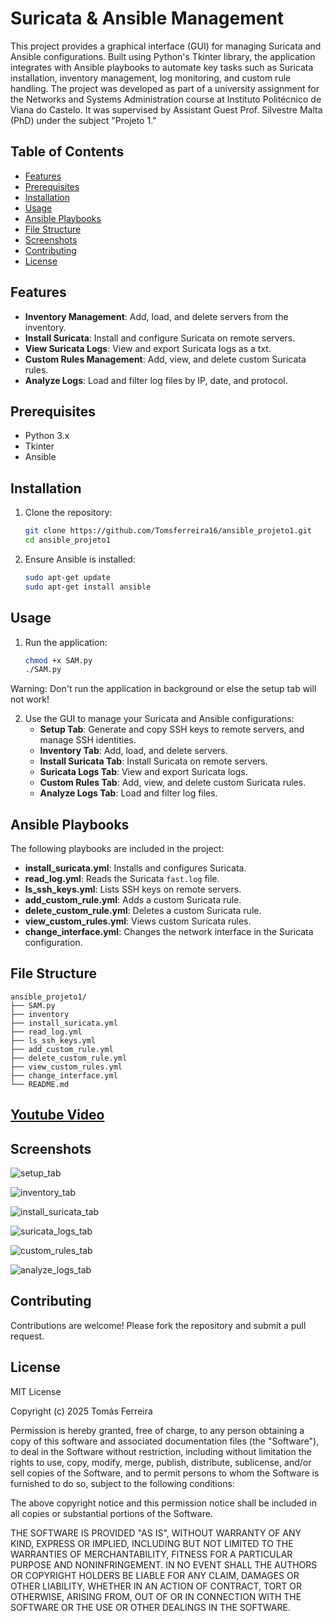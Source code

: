 # Suricata & Ansible Management

This project provides a graphical interface (GUI) for managing Suricata and Ansible configurations. Built using Python's Tkinter library, the application integrates with Ansible playbooks to automate key tasks such as Suricata installation, inventory management, log monitoring, and custom rule handling. The project was developed as part of a university assignment for the Networks and Systems Administration course at Instituto Politécnico de Viana do Castelo. It was supervised by Assistant Guest Prof. Silvestre Malta (PhD) under the subject "Projeto 1."

## Table of Contents

- [Features](#features)
- [Prerequisites](#prerequisites)
- [Installation](#installation)
- [Usage](#usage)
- [Ansible Playbooks](#ansible-playbooks)
- [File Structure](#file-structure)
- [Screenshots](#screenshots)
- [Contributing](#contributing)
- [License](#license)

## Features

- **Inventory Management**: Add, load, and delete servers from the inventory.
- **Install Suricata**: Install and configure Suricata on remote servers.
- **View Suricata Logs**: View and export Suricata logs as a txt.
- **Custom Rules Management**: Add, view, and delete custom Suricata rules.
- **Analyze Logs**: Load and filter log files by IP, date, and protocol.

## Prerequisites

- Python 3.x
- Tkinter
- Ansible

## Installation

1. Clone the repository:
    ```sh
    git clone https://github.com/Tomsferreira16/ansible_projeto1.git
    cd ansible_projeto1
    ```

2. Ensure Ansible is installed:
    ```sh
    sudo apt-get update
    sudo apt-get install ansible
    ```

## Usage

1. Run the application:
    ```sh
    chmod +x SAM.py
    ./SAM.py
    ```
Warning: Don't run the application in background or else the setup tab will not work!

2. Use the GUI to manage your Suricata and Ansible configurations:
    - **Setup Tab**: Generate and copy SSH keys to remote servers, and manage SSH identities.
    - **Inventory Tab**: Add, load, and delete servers.
    - **Install Suricata Tab**: Install Suricata on remote servers.
    - **Suricata Logs Tab**: View and export Suricata logs.
    - **Custom Rules Tab**: Add, view, and delete custom Suricata rules.
    - **Analyze Logs Tab**: Load and filter log files.

## Ansible Playbooks

The following playbooks are included in the project:

- **install_suricata.yml**: Installs and configures Suricata.
- **read_log.yml**: Reads the Suricata `fast.log` file.
- **ls_ssh_keys.yml**: Lists SSH keys on remote servers.
- **add_custom_rule.yml**: Adds a custom Suricata rule.
- **delete_custom_rule.yml**: Deletes a custom Suricata rule.
- **view_custom_rules.yml**: Views custom Suricata rules.
- **change_interface.yml**: Changes the network interface in the Suricata configuration.

## File Structure

```
ansible_projeto1/
├── SAM.py
├── inventory
├── install_suricata.yml
├── read_log.yml
├── ls_ssh_keys.yml
├── add_custom_rule.yml
├── delete_custom_rule.yml
├── view_custom_rules.yml
├── change_interface.yml
└── README.md
```
## [Youtube Video](https://www.youtube.com/watch?v=ho-SKOFaFyw)
## Screenshots

![setup_tab](https://github.com/user-attachments/assets/fd72c495-8c37-4ba6-a3a5-df1e64f03fcf)

![inventory_tab](https://github.com/user-attachments/assets/6f44c25c-1d62-4bed-aa42-5ca497bc65d8)

![install_suricata_tab](https://github.com/user-attachments/assets/6e1eb128-4564-41ea-90d9-5dc2bf04f55e)

![suricata_logs_tab](https://github.com/user-attachments/assets/3bcb0996-a375-4738-8dcd-58994a75bafc)

![custom_rules_tab](https://github.com/user-attachments/assets/67dba868-b89a-4236-9a87-ca4ec306d3b8)

![analyze_logs_tab](https://github.com/user-attachments/assets/5efd0ead-6f5b-4bb9-bc17-b72e6ec8986d)

## Contributing

Contributions are welcome! Please fork the repository and submit a pull request.

## License

MIT License

Copyright (c) 2025 Tomás Ferreira

Permission is hereby granted, free of charge, to any person obtaining a copy
of this software and associated documentation files (the "Software"), to deal
in the Software without restriction, including without limitation the rights
to use, copy, modify, merge, publish, distribute, sublicense, and/or sell
copies of the Software, and to permit persons to whom the Software is
furnished to do so, subject to the following conditions:

The above copyright notice and this permission notice shall be included in all
copies or substantial portions of the Software.

THE SOFTWARE IS PROVIDED "AS IS", WITHOUT WARRANTY OF ANY KIND, EXPRESS OR
IMPLIED, INCLUDING BUT NOT LIMITED TO THE WARRANTIES OF MERCHANTABILITY,
FITNESS FOR A PARTICULAR PURPOSE AND NONINFRINGEMENT. IN NO EVENT SHALL THE
AUTHORS OR COPYRIGHT HOLDERS BE LIABLE FOR ANY CLAIM, DAMAGES OR OTHER
LIABILITY, WHETHER IN AN ACTION OF CONTRACT, TORT OR OTHERWISE, ARISING FROM,
OUT OF OR IN CONNECTION WITH THE SOFTWARE OR THE USE OR OTHER DEALINGS IN THE
SOFTWARE.

